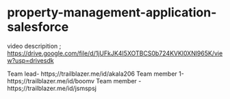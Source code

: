 # property-management-application-salesforce
video descripition ; https://drive.google.com/file/d/1jUFkJK4I5XOTBCS0b724KVKl0XNl965K/view?usp=drivesdk

Team lead- https;//trailblazer.me/id/akala206
Team member 1-https;//trailblazer.me/id/boomv
Team member -https;//trailblazer.me/id/jsmspsj
